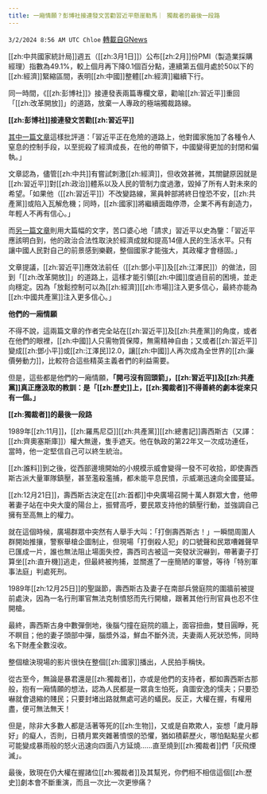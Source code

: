 ```yaml
---
title: 一廂情願？彭博社接連發文苦勸習近平懸崖勒馬｜ 獨裁者的最後一段路
---
```

`3/2/2024 8:56 AM UTC Chloe` [轉載自GNews](https://gnews.org/articles/2358644)


  
[[zh:中共國家統計局]]週五（[[zh:3月1日]]）公布[[zh:2月]]份PMI（製造業採購經理）指數為49.1%，較上個月再下降0.1個百分點，連續第五個月處於50以下的[[zh:經濟]]緊縮區間，表明[[zh:中國]]整體[[zh:經濟]]繼續下行。

同一時間，《[[zh:彭博社]]》接連發表兩篇專欄文章，勸喻[[zh:習近平]]重回「[[zh:改革開放]]」的道路，放棄一人專政的極端獨裁路線。

**[[zh:彭博社]]接連發文苦勸[[zh:習近平]]**

  

[其中一篇文章](https://www.bloomberg.com/news/features/2024-02-29/xi-s-one-man-rule-over-china-s-economy-is-spurring-unrest)這樣批評道：「習近平正在危險的道路上，他對國家施加了各種令人窒息的控制手段，以至扼殺了經濟成長，在他的帶領下，中國變得更加的封閉和偏執。」

  

文章認為，儘管[[zh:中共]]有嘗試刺激[[zh:經濟]]，但收效甚微，其關鍵原因就是[[zh:習近平]]對[[zh:政治]]體系以及人民的管制力度過激，毀掉了所有人對未來的希望。「如果他（[[zh:習近平]]）不改變路線，黨員幹部將終日惶恐不安，[[zh:共產黨]]或陷入瓦解危機；同時，[[zh:國家]]將繼續面臨停滯，企業不再有創造力，年輕人不再有信心。」

  

而[另一篇文章](https://www.bloomberg.com/opinion/articles/2024-02-29/china-economy-xi-needs-to-look-backward-to-move-forward)則用大篇幅的文字，苦口婆心地「請求」習近平以史為鑒：「習近平應該明白到，他的政治合法性取決於經濟成就和提高14億人民的生活水平。只有讓中國人民對自己的前景感到樂觀，整個國家才能強大，其政權才會穩固。」

  

文章提議，[[zh:習近平]]應效法前任（[[zh:鄧小平]]及[[zh:江澤民]]）的做法，回到「[[zh:改革開放]]」的道路上，這樣才能引領[[zh:中國]]度過目前的困境，並走向穩定。因為「放鬆控制可以為[[zh:經濟]][[zh:市場]]注入更多信心，最終亦能為[[zh:中國共產黨]]注入更多信心。」

**他們的一廂情願**  

不得不說，這兩篇文章的作者完全站在[[zh:習近平]]及[[zh:共產黨]]的角度，或者在他們的眼裡，[[zh:中國]]人只需物質保障，無需精神自由；又或者[[zh:習近平]]變成[[zh:鄧小平]]或[[zh:江澤民]]2.0，讓[[zh:中國]]人再次成為全世界的[[zh:廉價勞動力]]，比較符合這些精英主義者們的利益需要。

  

但是，這些都是他們的一廂情願，**「開弓沒有回頭箭」，[[zh:習近平]]及[[zh:共產黨]]真正應汲取的教訓：是「[[zh:歷史]]上，[[zh:獨裁者]]不得善終的劇本從來只有一個。」**

  

**[[zh:獨裁者]]的最後一段路** 

  

1989年[[zh:11月]]，[[zh:羅馬尼亞]][[zh:共產黨]][[zh:總書記]]壽西斯古（又譯：[[zh:齊奧塞斯庫]]）權大無邊，隻手遮天。他在執政的第22年又一次成功連任，當時，他一定堅信自己可以終生統治。

  

[[zh:誰料]]到之後，從西部邊境開始的小規模示威會變得一發不可收拾，即使壽西斯古派大量軍隊鎮壓，甚至濫殺濫捕，都未能平息民憤，示威潮迅速向全國蔓延。

  

[[zh:12月21日]]，壽西斯古決定在[[zh:首都]]中央廣場召開十萬人群眾大會，他帶著妻子站在中央大廈的陽台上，振臂高呼，要民眾支持他的鎮壓行動，並強調自己擁有至高無上的權力。

  

就在這個時候，廣場群眾中突然有人舉手大叫：「打倒壽西斯古！」一瞬間周圍人群開始推攘，警察舉槍企圖制止，但現場「打倒殺人犯」的口號聲和民眾嘈雜聲早已匯成一片，誰也無法阻止場面失控，壽西司古被這一突發狀況嚇到，帶著妻子打算坐[[zh:直升機]]逃走，但最終被拘捕，並關進了一座簡陋的軍營，等待「特別軍事法庭」判處死刑。

  

1989年[[zh:12月25日]]的聖誕節，壽西斯古及妻子在南部兵營庭院的圍牆前被提前處決，因為一名行刑軍官無法克制憤怒而先行開槍，跟著其他行刑官員也忍不住開槍。

  

最終，壽西斯古身中數彈倒地，後腦勺撞在庭院的牆上，面容扭曲，雙目圓睜，死不瞑目；他的妻子頭部中彈，腦漿外溢，鮮血不斷外流，夫妻兩人死狀恐怖，同時名下財產全數沒收。

  

整個槍決現場的影片很快在整個[[zh:國家]]播出，人民拍手稱快。

  

從古至今，無論是暴君還是[[zh:獨裁者]]，亦或是他們的支持者，都如壽西斯古那般，抱有一廂情願的想法，認為人民都是一眾貪生怕死，貪圖安逸的懦夫；只要恐嚇就會退縮的賤民；只要封堵出路就無處可逃的蟻民。反正，大權在握，有權用盡，便可無法無天！

  

但是，除非大多數人都是活著等死的[[zh:生物]]，又或是自欺欺人，妄想「歲月靜好」的癡人，否則，日積月累夾雜著憤恨的恐懼，猶如積薪歷火，哪怕點點星火都可能變成暴雨般的怒火迅速向四面八方延燒......直至燒到[[zh:獨裁者]]們「灰飛煙滅」。

  

最後，致現在仍大權在握諸位[[zh:獨裁者]]及其幫兇，你們相不相信這個[[zh:歷史]]劇本會不斷重演，而且一次比一次更慘痛？

